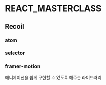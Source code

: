 #  REACT_MASTERCLASS

## Recoil

### atom

### selector 

### framer-motion
애니메이션을 쉽게 구현할 수 있도록 해주는 라이브러리
